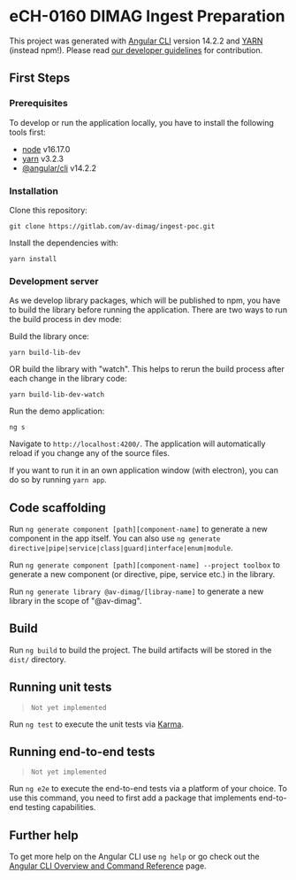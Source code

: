 # eCH-0160 DIMAG Ingest Preparation

This project was generated with [Angular CLI](https://github.com/angular/angular-cli) version 14.2.2 and [YARN](https://yarnpkg.com) (instead npm!). Please read  [our developer guidelines](https://av-dimag.github.io/guidelines/) for contribution.

## First Steps

### Prerequisites

To develop or run the application locally, you have to install the following tools first:

* [node](https://nodejs.org/en/) v16.17.0
* [yarn](https://yarnpkg.com) v3.2.3
* [@angular/cli](https://cli.angular.io) v14.2.2

### Installation

Clone this repository:

```shell
git clone https://gitlab.com/av-dimag/ingest-poc.git
```

Install the dependencies with:

```shell
yarn install
```

### Development server

As we develop library packages, which will be published to npm, you have to build the library before running the application. There are two ways to run the build process in dev mode:

Build the library once:

```shell
yarn build-lib-dev
```

OR build the library with "watch". This helps to rerun the build process after each change in the library code:

```shell
yarn build-lib-dev-watch
```

Run the demo application:

```shell
ng s
```

Navigate to `http://localhost:4200/`. The application will automatically reload if you change any of the source files.

If you want to run it in an own application window (with electron), you can do so by running `yarn app`.

## Code scaffolding

Run `ng generate component [path][component-name]` to generate a new component in the app itself. You can also use `ng generate directive|pipe|service|class|guard|interface|enum|module`.

Run `ng generate component [path][component-name] --project toolbox` to generate a new component (or directive, pipe, service etc.) in the library.

Run `ng generate library @av-dimag/[libray-name]` to generate a new library in the scope of "@av-dimag".

## Build

Run `ng build` to build the project. The build artifacts will be stored in the `dist/` directory.

## Running unit tests

> `Not yet implemented`

Run `ng test` to execute the unit tests via [Karma](https://karma-runner.github.io).

## Running end-to-end tests

> `Not yet implemented`

Run `ng e2e` to execute the end-to-end tests via a platform of your choice. To use this command, you need to first add a package that implements end-to-end testing capabilities.

## Further help

To get more help on the Angular CLI use `ng help` or go check out the [Angular CLI Overview and Command Reference](https://angular.io/cli) page.
